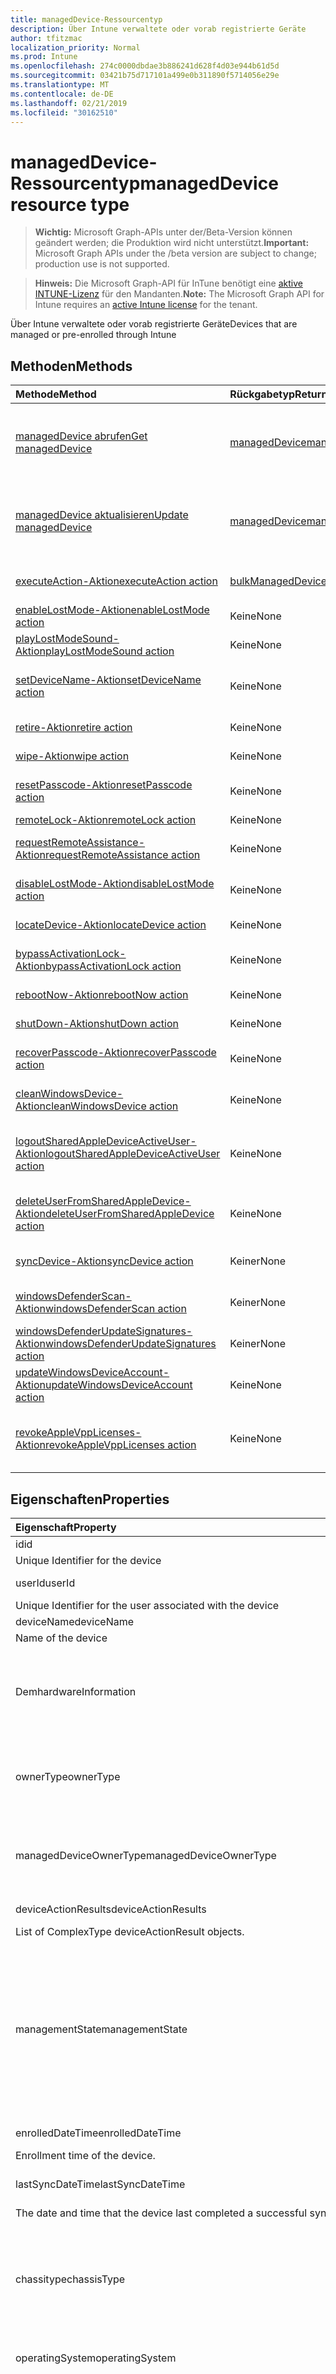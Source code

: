 ```yaml
---
title: managedDevice-Ressourcentyp
description: Über Intune verwaltete oder vorab registrierte Geräte
author: tfitzmac
localization_priority: Normal
ms.prod: Intune
ms.openlocfilehash: 274c0000dbdae3b886241d628f4d03e944b61d5d
ms.sourcegitcommit: 03421b75d717101a499e0b311890f5714056e29e
ms.translationtype: MT
ms.contentlocale: de-DE
ms.lasthandoff: 02/21/2019
ms.locfileid: "30162510"
---
```

# <a name="manageddevice-resource-type"></a><span data-ttu-id="13384-103">managedDevice-Ressourcentyp</span><span class="sxs-lookup"><span data-stu-id="13384-103">managedDevice resource type</span></span>

> <span data-ttu-id="13384-104">**Wichtig:** Microsoft Graph-APIs unter der/Beta-Version können geändert werden; die Produktion wird nicht unterstützt.</span><span class="sxs-lookup"><span data-stu-id="13384-104">**Important:** Microsoft Graph APIs under the /beta version are subject to change; production use is not supported.</span></span>

> <span data-ttu-id="13384-105">**Hinweis:** Die Microsoft Graph-API für InTune benötigt eine [aktive INTUNE-Lizenz](https://go.microsoft.com/fwlink/?linkid=839381) für den Mandanten.</span><span class="sxs-lookup"><span data-stu-id="13384-105">**Note:** The Microsoft Graph API for Intune requires an [active Intune license](https://go.microsoft.com/fwlink/?linkid=839381) for the tenant.</span></span>

<span data-ttu-id="13384-106">Über Intune verwaltete oder vorab registrierte Geräte</span><span class="sxs-lookup"><span data-stu-id="13384-106">Devices that are managed or pre-enrolled through Intune</span></span>

## <a name="methods"></a><span data-ttu-id="13384-107">Methoden</span><span class="sxs-lookup"><span data-stu-id="13384-107">Methods</span></span>
|<span data-ttu-id="13384-108">Methode</span><span class="sxs-lookup"><span data-stu-id="13384-108">Method</span></span>|<span data-ttu-id="13384-109">Rückgabetyp</span><span class="sxs-lookup"><span data-stu-id="13384-109">Return Type</span></span>|<span data-ttu-id="13384-110">Beschreibung</span><span class="sxs-lookup"><span data-stu-id="13384-110">Description</span></span>|
|:---|:---|:---|
|[<span data-ttu-id="13384-111">managedDevice abrufen</span><span class="sxs-lookup"><span data-stu-id="13384-111">Get managedDevice</span></span>](../api/intune-devices-manageddevice-get.md)|[<span data-ttu-id="13384-112">managedDevice</span><span class="sxs-lookup"><span data-stu-id="13384-112">managedDevice</span></span>](../resources/intune-devices-manageddevice.md)|<span data-ttu-id="13384-113">Lesen von Eigenschaften und Beziehungen des [managedDevice](../resources/intune-devices-manageddevice.md)-Objekts.</span><span class="sxs-lookup"><span data-stu-id="13384-113">Read properties and relationships of the [managedDevice](../resources/intune-devices-manageddevice.md) object.</span></span>|
|[<span data-ttu-id="13384-114">managedDevice aktualisieren</span><span class="sxs-lookup"><span data-stu-id="13384-114">Update managedDevice</span></span>](../api/intune-devices-manageddevice-update.md)|[<span data-ttu-id="13384-115">managedDevice</span><span class="sxs-lookup"><span data-stu-id="13384-115">managedDevice</span></span>](../resources/intune-devices-manageddevice.md)|<span data-ttu-id="13384-116">Aktualisieren der Eigenschaften eines [managedDeviceOverview](../resources/intune-devices-manageddevice.md)-Objekts.</span><span class="sxs-lookup"><span data-stu-id="13384-116">Update the properties of a [managedDevice](../resources/intune-devices-manageddevice.md) object.</span></span>|
|[<span data-ttu-id="13384-117">executeAction-Aktion</span><span class="sxs-lookup"><span data-stu-id="13384-117">executeAction action</span></span>](../api/intune-devices-manageddevice-executeaction.md)|[<span data-ttu-id="13384-118">bulkManagedDeviceActionResult</span><span class="sxs-lookup"><span data-stu-id="13384-118">bulkManagedDeviceActionResult</span></span>](../resources/intune-devices-bulkmanageddeviceactionresult.md)|<span data-ttu-id="13384-119">Noch nicht dokumentiert</span><span class="sxs-lookup"><span data-stu-id="13384-119">Not yet documented</span></span>|
|[<span data-ttu-id="13384-120">enableLostMode-Aktion</span><span class="sxs-lookup"><span data-stu-id="13384-120">enableLostMode action</span></span>](../api/intune-devices-manageddevice-enablelostmode.md)|<span data-ttu-id="13384-121">Keine</span><span class="sxs-lookup"><span data-stu-id="13384-121">None</span></span>|<span data-ttu-id="13384-122">Modus "verloren" aktivieren</span><span class="sxs-lookup"><span data-stu-id="13384-122">Enable lost mode</span></span>|
|[<span data-ttu-id="13384-123">playLostModeSound-Aktion</span><span class="sxs-lookup"><span data-stu-id="13384-123">playLostModeSound action</span></span>](../api/intune-devices-manageddevice-playlostmodesound.md)|<span data-ttu-id="13384-124">Keine</span><span class="sxs-lookup"><span data-stu-id="13384-124">None</span></span>|<span data-ttu-id="13384-125">Remotesperre</span><span class="sxs-lookup"><span data-stu-id="13384-125">Remote lock</span></span>|
|[<span data-ttu-id="13384-126">setDeviceName-Aktion</span><span class="sxs-lookup"><span data-stu-id="13384-126">setDeviceName action</span></span>](../api/intune-devices-manageddevice-setdevicename.md)|<span data-ttu-id="13384-127">Keine</span><span class="sxs-lookup"><span data-stu-id="13384-127">None</span></span>|<span data-ttu-id="13384-128">Legen Sie den Gerätenamen des Geräts fest.</span><span class="sxs-lookup"><span data-stu-id="13384-128">Set device name of the device.</span></span>|
|[<span data-ttu-id="13384-129">retire-Aktion</span><span class="sxs-lookup"><span data-stu-id="13384-129">retire action</span></span>](../api/intune-devices-manageddevice-retire.md)|<span data-ttu-id="13384-130">Keine</span><span class="sxs-lookup"><span data-stu-id="13384-130">None</span></span>|<span data-ttu-id="13384-131">Zurückziehen eines Geräts</span><span class="sxs-lookup"><span data-stu-id="13384-131">Retire a device</span></span>|
|[<span data-ttu-id="13384-132">wipe-Aktion</span><span class="sxs-lookup"><span data-stu-id="13384-132">wipe action</span></span>](../api/intune-devices-manageddevice-wipe.md)|<span data-ttu-id="13384-133">Keine</span><span class="sxs-lookup"><span data-stu-id="13384-133">None</span></span>|<span data-ttu-id="13384-134">Zurücksetzen eines Geräts</span><span class="sxs-lookup"><span data-stu-id="13384-134">Wipe a device</span></span>|
|[<span data-ttu-id="13384-135">resetPasscode-Aktion</span><span class="sxs-lookup"><span data-stu-id="13384-135">resetPasscode action</span></span>](../api/intune-devices-manageddevice-resetpasscode.md)|<span data-ttu-id="13384-136">Keine</span><span class="sxs-lookup"><span data-stu-id="13384-136">None</span></span>|<span data-ttu-id="13384-137">Kennung zurücksetzen</span><span class="sxs-lookup"><span data-stu-id="13384-137">Reset passcode</span></span>|
|[<span data-ttu-id="13384-138">remoteLock-Aktion</span><span class="sxs-lookup"><span data-stu-id="13384-138">remoteLock action</span></span>](../api/intune-devices-manageddevice-remotelock.md)|<span data-ttu-id="13384-139">Keine</span><span class="sxs-lookup"><span data-stu-id="13384-139">None</span></span>|<span data-ttu-id="13384-140">Remotesperre</span><span class="sxs-lookup"><span data-stu-id="13384-140">Remote lock</span></span>|
|[<span data-ttu-id="13384-141">requestRemoteAssistance-Aktion</span><span class="sxs-lookup"><span data-stu-id="13384-141">requestRemoteAssistance action</span></span>](../api/intune-devices-manageddevice-requestremoteassistance.md)|<span data-ttu-id="13384-142">Keine</span><span class="sxs-lookup"><span data-stu-id="13384-142">None</span></span>|<span data-ttu-id="13384-143">Remoteunterstützung anfordern</span><span class="sxs-lookup"><span data-stu-id="13384-143">Request remote assistance</span></span>|
|[<span data-ttu-id="13384-144">disableLostMode-Aktion</span><span class="sxs-lookup"><span data-stu-id="13384-144">disableLostMode action</span></span>](../api/intune-devices-manageddevice-disablelostmode.md)|<span data-ttu-id="13384-145">Keine</span><span class="sxs-lookup"><span data-stu-id="13384-145">None</span></span>|<span data-ttu-id="13384-146">Modus für verlorene Geräte deaktivieren</span><span class="sxs-lookup"><span data-stu-id="13384-146">Disable lost mode</span></span>|
|[<span data-ttu-id="13384-147">locateDevice-Aktion</span><span class="sxs-lookup"><span data-stu-id="13384-147">locateDevice action</span></span>](../api/intune-devices-manageddevice-locatedevice.md)|<span data-ttu-id="13384-148">Keine</span><span class="sxs-lookup"><span data-stu-id="13384-148">None</span></span>|<span data-ttu-id="13384-149">Suchen eines Geräts</span><span class="sxs-lookup"><span data-stu-id="13384-149">Locate a device</span></span>|
|[<span data-ttu-id="13384-150">bypassActivationLock-Aktion</span><span class="sxs-lookup"><span data-stu-id="13384-150">bypassActivationLock action</span></span>](../api/intune-devices-manageddevice-bypassactivationlock.md)|<span data-ttu-id="13384-151">Keine</span><span class="sxs-lookup"><span data-stu-id="13384-151">None</span></span>|<span data-ttu-id="13384-152">Aktivierungssperre umgehen</span><span class="sxs-lookup"><span data-stu-id="13384-152">Bypass activation lock</span></span>|
|[<span data-ttu-id="13384-153">rebootNow-Aktion</span><span class="sxs-lookup"><span data-stu-id="13384-153">rebootNow action</span></span>](../api/intune-devices-manageddevice-rebootnow.md)|<span data-ttu-id="13384-154">Keine</span><span class="sxs-lookup"><span data-stu-id="13384-154">None</span></span>|<span data-ttu-id="13384-155">Gerät neu starten</span><span class="sxs-lookup"><span data-stu-id="13384-155">Reboot device</span></span>|
|[<span data-ttu-id="13384-156">shutDown-Aktion</span><span class="sxs-lookup"><span data-stu-id="13384-156">shutDown action</span></span>](../api/intune-devices-manageddevice-shutdown.md)|<span data-ttu-id="13384-157">Keine</span><span class="sxs-lookup"><span data-stu-id="13384-157">None</span></span>|<span data-ttu-id="13384-158">Gerät abschalten</span><span class="sxs-lookup"><span data-stu-id="13384-158">Shut down device</span></span>|
|[<span data-ttu-id="13384-159">recoverPasscode-Aktion</span><span class="sxs-lookup"><span data-stu-id="13384-159">recoverPasscode action</span></span>](../api/intune-devices-manageddevice-recoverpasscode.md)|<span data-ttu-id="13384-160">Keine</span><span class="sxs-lookup"><span data-stu-id="13384-160">None</span></span>|<span data-ttu-id="13384-161">Kennung wiederherstellen</span><span class="sxs-lookup"><span data-stu-id="13384-161">Recover passcode</span></span>|
|[<span data-ttu-id="13384-162">cleanWindowsDevice-Aktion</span><span class="sxs-lookup"><span data-stu-id="13384-162">cleanWindowsDevice action</span></span>](../api/intune-devices-manageddevice-cleanwindowsdevice.md)|<span data-ttu-id="13384-163">Keine</span><span class="sxs-lookup"><span data-stu-id="13384-163">None</span></span>|<span data-ttu-id="13384-164">Windows-Gerät bereinigen</span><span class="sxs-lookup"><span data-stu-id="13384-164">Clean Windows device</span></span>|
|[<span data-ttu-id="13384-165">logoutSharedAppleDeviceActiveUser-Aktion</span><span class="sxs-lookup"><span data-stu-id="13384-165">logoutSharedAppleDeviceActiveUser action</span></span>](../api/intune-devices-manageddevice-logoutsharedappledeviceactiveuser.md)|<span data-ttu-id="13384-166">Keine</span><span class="sxs-lookup"><span data-stu-id="13384-166">None</span></span>|<span data-ttu-id="13384-167">Aktiven Benutzer von freigegebenem Apple-Gerät abmelden</span><span class="sxs-lookup"><span data-stu-id="13384-167">Logout shared Apple device active user</span></span>|
|[<span data-ttu-id="13384-168">deleteUserFromSharedAppleDevice-Aktion</span><span class="sxs-lookup"><span data-stu-id="13384-168">deleteUserFromSharedAppleDevice action</span></span>](../api/intune-devices-manageddevice-deleteuserfromsharedappledevice.md)|<span data-ttu-id="13384-169">Keine</span><span class="sxs-lookup"><span data-stu-id="13384-169">None</span></span>|<span data-ttu-id="13384-170">Benutzer von freigegebenem Apple-Gerät löschen</span><span class="sxs-lookup"><span data-stu-id="13384-170">Delete user from shared Apple device</span></span>|
|[<span data-ttu-id="13384-171">syncDevice-Aktion</span><span class="sxs-lookup"><span data-stu-id="13384-171">syncDevice action</span></span>](../api/intune-devices-manageddevice-syncdevice.md)|<span data-ttu-id="13384-172">Keiner</span><span class="sxs-lookup"><span data-stu-id="13384-172">None</span></span>|<span data-ttu-id="13384-173">Noch nicht dokumentiert</span><span class="sxs-lookup"><span data-stu-id="13384-173">Not yet documented</span></span>|
|[<span data-ttu-id="13384-174">windowsDefenderScan-Aktion</span><span class="sxs-lookup"><span data-stu-id="13384-174">windowsDefenderScan action</span></span>](../api/intune-devices-manageddevice-windowsdefenderscan.md)|<span data-ttu-id="13384-175">Keiner</span><span class="sxs-lookup"><span data-stu-id="13384-175">None</span></span>|<span data-ttu-id="13384-176">Noch nicht dokumentiert</span><span class="sxs-lookup"><span data-stu-id="13384-176">Not yet documented</span></span>|
|[<span data-ttu-id="13384-177">windowsDefenderUpdateSignatures-Aktion</span><span class="sxs-lookup"><span data-stu-id="13384-177">windowsDefenderUpdateSignatures action</span></span>](../api/intune-devices-manageddevice-windowsdefenderupdatesignatures.md)|<span data-ttu-id="13384-178">Keiner</span><span class="sxs-lookup"><span data-stu-id="13384-178">None</span></span>|<span data-ttu-id="13384-179">Noch nicht dokumentiert.</span><span class="sxs-lookup"><span data-stu-id="13384-179">Not yet documented</span></span>|
|[<span data-ttu-id="13384-180">updateWindowsDeviceAccount-Aktion</span><span class="sxs-lookup"><span data-stu-id="13384-180">updateWindowsDeviceAccount action</span></span>](../api/intune-devices-manageddevice-updatewindowsdeviceaccount.md)|<span data-ttu-id="13384-181">Keine</span><span class="sxs-lookup"><span data-stu-id="13384-181">None</span></span>|<span data-ttu-id="13384-182">Noch nicht dokumentiert</span><span class="sxs-lookup"><span data-stu-id="13384-182">Not yet documented</span></span>|
|[<span data-ttu-id="13384-183">revokeAppleVppLicenses-Aktion</span><span class="sxs-lookup"><span data-stu-id="13384-183">revokeAppleVppLicenses action</span></span>](../api/intune-devices-manageddevice-revokeapplevpplicenses.md)|<span data-ttu-id="13384-184">Keine</span><span class="sxs-lookup"><span data-stu-id="13384-184">None</span></span>|<span data-ttu-id="13384-185">Alle Apple VPP-Lizenzen für ein Gerät widerrufen</span><span class="sxs-lookup"><span data-stu-id="13384-185">Revoke all Apple Vpp licenses for a device</span></span>|

## <a name="properties"></a><span data-ttu-id="13384-186">Eigenschaften</span><span class="sxs-lookup"><span data-stu-id="13384-186">Properties</span></span>
|<span data-ttu-id="13384-187">Eigenschaft</span><span class="sxs-lookup"><span data-stu-id="13384-187">Property</span></span>|<span data-ttu-id="13384-188">Typ</span><span class="sxs-lookup"><span data-stu-id="13384-188">Type</span></span>|<span data-ttu-id="13384-189">Beschreibung</span><span class="sxs-lookup"><span data-stu-id="13384-189">Description</span></span>|
|:---|:---|:---|
|<span data-ttu-id="13384-190">id</span><span class="sxs-lookup"><span data-stu-id="13384-190">id</span></span>|<span data-ttu-id="13384-191">string</span><span class="sxs-lookup"><span data-stu-id="13384-191">String</span></span>|<span data-ttu-id="13384-192">Eindeutiger Bezeichner für das Gerät.
</span><span class="sxs-lookup"><span data-stu-id="13384-192">Unique Identifier for the device</span></span>|
|<span data-ttu-id="13384-193">userId</span><span class="sxs-lookup"><span data-stu-id="13384-193">userId</span></span>|<span data-ttu-id="13384-194">Zeichenfolge</span><span class="sxs-lookup"><span data-stu-id="13384-194">String</span></span>|<span data-ttu-id="13384-195">Eindeutiger Bezeichner des Benutzers, der dem Gerät zugeordnet ist.
</span><span class="sxs-lookup"><span data-stu-id="13384-195">Unique Identifier for the user associated with the device</span></span>|
|<span data-ttu-id="13384-196">deviceName</span><span class="sxs-lookup"><span data-stu-id="13384-196">deviceName</span></span>|<span data-ttu-id="13384-197">Zeichenfolge</span><span class="sxs-lookup"><span data-stu-id="13384-197">String</span></span>|<span data-ttu-id="13384-198">Name des Geräts.
</span><span class="sxs-lookup"><span data-stu-id="13384-198">Name of the device</span></span>|
|<span data-ttu-id="13384-199">Dem</span><span class="sxs-lookup"><span data-stu-id="13384-199">hardwareInformation</span></span>|[<span data-ttu-id="13384-200">Dem</span><span class="sxs-lookup"><span data-stu-id="13384-200">hardwareInformation</span></span>](../resources/intune-devices-hardwareinformation.md)|<span data-ttu-id="13384-201">Die hardward-Details für das Gerät.</span><span class="sxs-lookup"><span data-stu-id="13384-201">The hardward details for the device.</span></span>  <span data-ttu-id="13384-202">Enthält Informationen wie Speicherplatz, Hersteller, Seriennummer usw.</span><span class="sxs-lookup"><span data-stu-id="13384-202">Includes information such as storage space, manufacturer, serial number, etc.</span></span>|
|<span data-ttu-id="13384-203">ownerType</span><span class="sxs-lookup"><span data-stu-id="13384-203">ownerType</span></span>|[<span data-ttu-id="13384-204">ownerType</span><span class="sxs-lookup"><span data-stu-id="13384-204">ownerType</span></span>](../resources/intune-devices-ownertype.md)|<span data-ttu-id="13384-205">Der Besitzer des Geräts.</span><span class="sxs-lookup"><span data-stu-id="13384-205">Ownership of the device.</span></span> <span data-ttu-id="13384-206">Kann "Company" oder "Personal" sein.</span><span class="sxs-lookup"><span data-stu-id="13384-206">Can be 'company' or 'personal'.</span></span> <span data-ttu-id="13384-207">Mögliche Werte sind: `unknown`, `company` und `personal`.</span><span class="sxs-lookup"><span data-stu-id="13384-207">Possible values are: `unknown`, `company`, `personal`.</span></span>|
|<span data-ttu-id="13384-208">managedDeviceOwnerType</span><span class="sxs-lookup"><span data-stu-id="13384-208">managedDeviceOwnerType</span></span>|[<span data-ttu-id="13384-209">managedDeviceOwnerType</span><span class="sxs-lookup"><span data-stu-id="13384-209">managedDeviceOwnerType</span></span>](../resources/intune-devices-manageddeviceownertype.md)|<span data-ttu-id="13384-210">Der Besitzer des Geräts.</span><span class="sxs-lookup"><span data-stu-id="13384-210">Ownership of the device.</span></span> <span data-ttu-id="13384-211">Kann "Company" oder "Personal" sein.</span><span class="sxs-lookup"><span data-stu-id="13384-211">Can be 'company' or 'personal'.</span></span> <span data-ttu-id="13384-212">Mögliche Werte sind: `unknown`, `company` und `personal`.</span><span class="sxs-lookup"><span data-stu-id="13384-212">Possible values are: `unknown`, `company`, `personal`.</span></span>|
|<span data-ttu-id="13384-213">deviceActionResults</span><span class="sxs-lookup"><span data-stu-id="13384-213">deviceActionResults</span></span>|<span data-ttu-id="13384-214">Collection von Objekten des Typs [deviceActionResult](../resources/intune-devices-deviceactionresult.md)</span><span class="sxs-lookup"><span data-stu-id="13384-214">[deviceActionResult](../resources/intune-devices-deviceactionresult.md) collection</span></span>|<span data-ttu-id="13384-215">Liste von Objekten des Typs „ComplexType deviceActionResult“.
</span><span class="sxs-lookup"><span data-stu-id="13384-215">List of ComplexType deviceActionResult objects.</span></span>|
|<span data-ttu-id="13384-216">managementState</span><span class="sxs-lookup"><span data-stu-id="13384-216">managementState</span></span>|[<span data-ttu-id="13384-217">managementState</span><span class="sxs-lookup"><span data-stu-id="13384-217">managementState</span></span>](../resources/intune-devices-managementstate.md)|<span data-ttu-id="13384-218">Verwaltungsstatus des Geräts.</span><span class="sxs-lookup"><span data-stu-id="13384-218">Management state of the device.</span></span> <span data-ttu-id="13384-219">Mögliche Werte sind: `managed`, `retirePending`, `retireFailed`, `wipePending`, `wipeFailed`, `unhealthy`, `deletePending`, `retireIssued`, `wipeIssued`, `wipeCanceled`, `retireCanceled` und `discovered`.</span><span class="sxs-lookup"><span data-stu-id="13384-219">Possible values are: `managed`, `retirePending`, `retireFailed`, `wipePending`, `wipeFailed`, `unhealthy`, `deletePending`, `retireIssued`, `wipeIssued`, `wipeCanceled`, `retireCanceled`, `discovered`.</span></span>|
|<span data-ttu-id="13384-220">enrolledDateTime</span><span class="sxs-lookup"><span data-stu-id="13384-220">enrolledDateTime</span></span>|<span data-ttu-id="13384-221">DateTimeOffset</span><span class="sxs-lookup"><span data-stu-id="13384-221">DateTimeOffset</span></span>|<span data-ttu-id="13384-222">Datum und Uhrzeit der Geräteregistrierung.
</span><span class="sxs-lookup"><span data-stu-id="13384-222">Enrollment time of the device.</span></span>|
|<span data-ttu-id="13384-223">lastSyncDateTime</span><span class="sxs-lookup"><span data-stu-id="13384-223">lastSyncDateTime</span></span>|<span data-ttu-id="13384-224">DateTimeOffset</span><span class="sxs-lookup"><span data-stu-id="13384-224">DateTimeOffset</span></span>|<span data-ttu-id="13384-225">Datum und Uhrzeit der letzten erfolgreichen Synchronisierung des Geräts mit Intune.
</span><span class="sxs-lookup"><span data-stu-id="13384-225">The date and time that the device last completed a successful sync with Intune.</span></span>|
|<span data-ttu-id="13384-226">chassitype</span><span class="sxs-lookup"><span data-stu-id="13384-226">chassisType</span></span>|[<span data-ttu-id="13384-227">chassitype</span><span class="sxs-lookup"><span data-stu-id="13384-227">chassisType</span></span>](../resources/intune-devices-chassistype.md)|<span data-ttu-id="13384-228">Gehäusetyp des Geräts.</span><span class="sxs-lookup"><span data-stu-id="13384-228">Chassis type of the device.</span></span> <span data-ttu-id="13384-229">Mögliche Werte: `unknown`, `desktop`, `laptop`, `worksWorkstation`, `enterpriseServer`, `phone`, `tablet`, `mobileOther`, `mobileUnknown`.</span><span class="sxs-lookup"><span data-stu-id="13384-229">Possible values are: `unknown`, `desktop`, `laptop`, `worksWorkstation`, `enterpriseServer`, `phone`, `tablet`, `mobileOther`, `mobileUnknown`.</span></span>|
|<span data-ttu-id="13384-230">operatingSystem</span><span class="sxs-lookup"><span data-stu-id="13384-230">operatingSystem</span></span>|<span data-ttu-id="13384-231">Zeichenfolge</span><span class="sxs-lookup"><span data-stu-id="13384-231">String</span></span>|<span data-ttu-id="13384-232">Betriebssystem des Geräts.</span><span class="sxs-lookup"><span data-stu-id="13384-232">Operating system of the device.</span></span> <span data-ttu-id="13384-233">Windows, iOS usw.</span><span class="sxs-lookup"><span data-stu-id="13384-233">Windows, iOS, etc.</span></span>|
|<span data-ttu-id="13384-234">deviceType</span><span class="sxs-lookup"><span data-stu-id="13384-234">deviceType</span></span>|[<span data-ttu-id="13384-235">deviceType</span><span class="sxs-lookup"><span data-stu-id="13384-235">deviceType</span></span>](../resources/intune-shared-devicetype.md)|<span data-ttu-id="13384-236">Plattform des Geräts.</span><span class="sxs-lookup"><span data-stu-id="13384-236">Platform of the device.</span></span> <span data-ttu-id="13384-237">Mögliche Werte sind: `desktop`, `windowsRT`, `winMO6` `nokia` `windowsPhone` `mac` `winCE` `iPhone` `iPad` `iPod` `android` `iSocConsumer` `unix` `macMDM`,,,,,,,, `holoLens`,, `androidEnterprise` ,,,,,, `surfaceHub` `androidForWork` `winEmbedded` , `blackberry`, `palm`, `unknown`.</span><span class="sxs-lookup"><span data-stu-id="13384-237">Possible values are: `desktop`, `windowsRT`, `winMO6`, `nokia`, `windowsPhone`, `mac`, `winCE`, `winEmbedded`, `iPhone`, `iPad`, `iPod`, `android`, `iSocConsumer`, `unix`, `macMDM`, `holoLens`, `surfaceHub`, `androidForWork`, `androidEnterprise`, `blackberry`, `palm`, `unknown`.</span></span>|
|<span data-ttu-id="13384-238">complianceState</span><span class="sxs-lookup"><span data-stu-id="13384-238">complianceState</span></span>|[<span data-ttu-id="13384-239">complianceState</span><span class="sxs-lookup"><span data-stu-id="13384-239">complianceState</span></span>](../resources/intune-devices-compliancestate.md)|<span data-ttu-id="13384-240">Konformitätsstatus des Geräts.</span><span class="sxs-lookup"><span data-stu-id="13384-240">Compliance state of the device.</span></span> <span data-ttu-id="13384-241">Mögliche Werte sind: `unknown`, `compliant`, `noncompliant`, `conflict`, `error`, `inGracePeriod` und `configManager`.</span><span class="sxs-lookup"><span data-stu-id="13384-241">Possible values are: `unknown`, `compliant`, `noncompliant`, `conflict`, `error`, `inGracePeriod`, `configManager`.</span></span>|
|<span data-ttu-id="13384-242">jailBroken</span><span class="sxs-lookup"><span data-stu-id="13384-242">jailBroken</span></span>|<span data-ttu-id="13384-243">Zeichenfolge</span><span class="sxs-lookup"><span data-stu-id="13384-243">String</span></span>|<span data-ttu-id="13384-244">Gibt an, ob es sich um ein Gerät mit Jailbreak oder Rootzugriff handelt.</span><span class="sxs-lookup"><span data-stu-id="13384-244">whether the device is jail broken or rooted.</span></span>|
|<span data-ttu-id="13384-245">managementAgent</span><span class="sxs-lookup"><span data-stu-id="13384-245">managementAgent</span></span>|[<span data-ttu-id="13384-246">managementAgentType</span><span class="sxs-lookup"><span data-stu-id="13384-246">managementAgentType</span></span>](../resources/intune-devices-managementagenttype.md)|<span data-ttu-id="13384-247">Verwaltungskanal des Geräts.</span><span class="sxs-lookup"><span data-stu-id="13384-247">Management channel of the device.</span></span> <span data-ttu-id="13384-248">InTune, EAS usw. Mögliche Werte sind: `eas`, `mdm`, `easMdm` `intuneClient`,, `easIntuneClient`, `configurationManagerClient`, `configurationManagerClientMdm` `configurationManagerClientMdmEas`,, `unknown`, `jamf` `googleCloudDevicePolicyController`,, `microsoft365ManagedMdm`.</span><span class="sxs-lookup"><span data-stu-id="13384-248">Intune, EAS, etc. Possible values are: `eas`, `mdm`, `easMdm`, `intuneClient`, `easIntuneClient`, `configurationManagerClient`, `configurationManagerClientMdm`, `configurationManagerClientMdmEas`, `unknown`, `jamf`, `googleCloudDevicePolicyController`, `microsoft365ManagedMdm`.</span></span>|
|<span data-ttu-id="13384-249">osVersion</span><span class="sxs-lookup"><span data-stu-id="13384-249">osVersion</span></span>|<span data-ttu-id="13384-250">Zeichenfolge</span><span class="sxs-lookup"><span data-stu-id="13384-250">String</span></span>|<span data-ttu-id="13384-251">Auf dem Gerät installierte Betriebssystemversion.
</span><span class="sxs-lookup"><span data-stu-id="13384-251">Operating system version of the device.</span></span>|
|<span data-ttu-id="13384-252">easActivated</span><span class="sxs-lookup"><span data-stu-id="13384-252">easActivated</span></span>|<span data-ttu-id="13384-253">Boolescher Wert</span><span class="sxs-lookup"><span data-stu-id="13384-253">Boolean</span></span>|<span data-ttu-id="13384-254">Gibt an, ob für das Gerät Exchange ActiveSync aktiviert ist.</span><span class="sxs-lookup"><span data-stu-id="13384-254">Whether the device is Exchange ActiveSync activated.</span></span>|
|<span data-ttu-id="13384-255">easDeviceId</span><span class="sxs-lookup"><span data-stu-id="13384-255">easDeviceId</span></span>|<span data-ttu-id="13384-256">Zeichenfolge</span><span class="sxs-lookup"><span data-stu-id="13384-256">String</span></span>|<span data-ttu-id="13384-257">Exchange ActiveSync-ID des Geräts.
</span><span class="sxs-lookup"><span data-stu-id="13384-257">Exchange ActiveSync Id of the device.</span></span>|
|<span data-ttu-id="13384-258">easActivationDateTime</span><span class="sxs-lookup"><span data-stu-id="13384-258">easActivationDateTime</span></span>|<span data-ttu-id="13384-259">DateTimeOffset</span><span class="sxs-lookup"><span data-stu-id="13384-259">DateTimeOffset</span></span>|<span data-ttu-id="13384-260">Datum und Uhrzeit der Exchange ActiveSync-Aktivierung für das Gerät.
</span><span class="sxs-lookup"><span data-stu-id="13384-260">Exchange ActivationSync activation time of the device.</span></span>|
|<span data-ttu-id="13384-261">aadRegistered</span><span class="sxs-lookup"><span data-stu-id="13384-261">aadRegistered</span></span>|<span data-ttu-id="13384-262">Boolean</span><span class="sxs-lookup"><span data-stu-id="13384-262">Boolean</span></span>|<span data-ttu-id="13384-263">Gibt an, ob das Gerät in Azure Active Directory registriert ist.</span><span class="sxs-lookup"><span data-stu-id="13384-263">Whether the device is Azure Active Directory registered.</span></span>|
|<span data-ttu-id="13384-264">azureADRegistered</span><span class="sxs-lookup"><span data-stu-id="13384-264">azureADRegistered</span></span>|<span data-ttu-id="13384-265">Boolean</span><span class="sxs-lookup"><span data-stu-id="13384-265">Boolean</span></span>|<span data-ttu-id="13384-266">Gibt an, ob das Gerät in Azure Active Directory registriert ist.</span><span class="sxs-lookup"><span data-stu-id="13384-266">Whether the device is Azure Active Directory registered.</span></span>|
|<span data-ttu-id="13384-267">deviceEnrollmentType</span><span class="sxs-lookup"><span data-stu-id="13384-267">deviceEnrollmentType</span></span>|[<span data-ttu-id="13384-268">deviceEnrollmentType</span><span class="sxs-lookup"><span data-stu-id="13384-268">deviceEnrollmentType</span></span>](../resources/intune-shared-deviceenrollmenttype.md)|<span data-ttu-id="13384-269">Registrierungstyp des Geräts.</span><span class="sxs-lookup"><span data-stu-id="13384-269">Enrollment type of the device.</span></span> <span data-ttu-id="13384-270">Mögliche Werte: `unknown`, `userEnrollment`, `deviceEnrollmentManager`, `appleBulkWithUser`, `appleBulkWithoutUser`, `windowsAzureADJoin`, `windowsBulkUserless`, `windowsAutoEnrollment`, `windowsBulkAzureDomainJoin`, `windowsCoManagement`.</span><span class="sxs-lookup"><span data-stu-id="13384-270">Possible values are: `unknown`, `userEnrollment`, `deviceEnrollmentManager`, `appleBulkWithUser`, `appleBulkWithoutUser`, `windowsAzureADJoin`, `windowsBulkUserless`, `windowsAutoEnrollment`, `windowsBulkAzureDomainJoin`, `windowsCoManagement`.</span></span>|
|<span data-ttu-id="13384-271">lostModeState</span><span class="sxs-lookup"><span data-stu-id="13384-271">lostModeState</span></span>|[<span data-ttu-id="13384-272">lostModeState</span><span class="sxs-lookup"><span data-stu-id="13384-272">lostModeState</span></span>](../resources/intune-devices-lostmodestate.md)|<span data-ttu-id="13384-273">Gibt an, ob der Modus verloren aktiviert oder deaktiviert ist.</span><span class="sxs-lookup"><span data-stu-id="13384-273">Indicates if Lost mode is enabled or disabled.</span></span> <span data-ttu-id="13384-274">Mögliche Werte sind: `disabled` und `enabled`.</span><span class="sxs-lookup"><span data-stu-id="13384-274">Possible values are: `disabled`, `enabled`.</span></span>|
|<span data-ttu-id="13384-275">activationLockBypassCode</span><span class="sxs-lookup"><span data-stu-id="13384-275">activationLockBypassCode</span></span>|<span data-ttu-id="13384-276">Zeichenfolge</span><span class="sxs-lookup"><span data-stu-id="13384-276">String</span></span>|<span data-ttu-id="13384-277">Code, der die Umgehung der Aktivierungssperre des Geräts ermöglicht</span><span class="sxs-lookup"><span data-stu-id="13384-277">Code that allows the Activation Lock on a device to be bypassed.</span></span>|
|<span data-ttu-id="13384-278">emailAddress</span><span class="sxs-lookup"><span data-stu-id="13384-278">emailAddress</span></span>|<span data-ttu-id="13384-279">Zeichenfolge</span><span class="sxs-lookup"><span data-stu-id="13384-279">String</span></span>|<span data-ttu-id="13384-280">E-Mail-Adressen des Benutzers, der dem Gerät zugeordnet ist.
</span><span class="sxs-lookup"><span data-stu-id="13384-280">Email(s) for the user associated with the device</span></span>|
|<span data-ttu-id="13384-281">Eigenschaften azureactivedirectorydeviceid</span><span class="sxs-lookup"><span data-stu-id="13384-281">azureActiveDirectoryDeviceId</span></span>|<span data-ttu-id="13384-282">Zeichenfolge</span><span class="sxs-lookup"><span data-stu-id="13384-282">String</span></span>|<span data-ttu-id="13384-283">Eindeutiger Bezeichner des Azure Active Directory-Geräts.</span><span class="sxs-lookup"><span data-stu-id="13384-283">The unique identifier for the Azure Active Directory device.</span></span> <span data-ttu-id="13384-284">Schreibgeschützt.</span><span class="sxs-lookup"><span data-stu-id="13384-284">Read only.</span></span>|
|<span data-ttu-id="13384-285">azureADDeviceId</span><span class="sxs-lookup"><span data-stu-id="13384-285">azureADDeviceId</span></span>|<span data-ttu-id="13384-286">Zeichenfolge</span><span class="sxs-lookup"><span data-stu-id="13384-286">String</span></span>|<span data-ttu-id="13384-287">Eindeutiger Bezeichner des Azure Active Directory-Geräts.</span><span class="sxs-lookup"><span data-stu-id="13384-287">The unique identifier for the Azure Active Directory device.</span></span> <span data-ttu-id="13384-288">Schreibgeschützt.</span><span class="sxs-lookup"><span data-stu-id="13384-288">Read only.</span></span>|
|<span data-ttu-id="13384-289">deviceRegistrationState</span><span class="sxs-lookup"><span data-stu-id="13384-289">deviceRegistrationState</span></span>|[<span data-ttu-id="13384-290">deviceRegistrationState</span><span class="sxs-lookup"><span data-stu-id="13384-290">deviceRegistrationState</span></span>](../resources/intune-devices-deviceregistrationstate.md)|<span data-ttu-id="13384-291">Registrierungsstatus des Geräts.</span><span class="sxs-lookup"><span data-stu-id="13384-291">Device registration state.</span></span> <span data-ttu-id="13384-292">Mögliche Werte sind: `notRegistered`, `registered`, `revoked`, `keyConflict`, `approvalPending`, `certificateReset` und `notRegisteredPendingEnrollment`, `unknown`.</span><span class="sxs-lookup"><span data-stu-id="13384-292">Possible values are: `notRegistered`, `registered`, `revoked`, `keyConflict`, `approvalPending`, `certificateReset`, `notRegisteredPendingEnrollment`, `unknown`.</span></span>|
|<span data-ttu-id="13384-293">deviceCategoryDisplayName</span><span class="sxs-lookup"><span data-stu-id="13384-293">deviceCategoryDisplayName</span></span>|<span data-ttu-id="13384-294">Zeichenfolge</span><span class="sxs-lookup"><span data-stu-id="13384-294">String</span></span>|<span data-ttu-id="13384-295">Anzeigename der Gerätekategorie.
</span><span class="sxs-lookup"><span data-stu-id="13384-295">Device category display name</span></span>|
|<span data-ttu-id="13384-296">isSupervised</span><span class="sxs-lookup"><span data-stu-id="13384-296">isSupervised</span></span>|<span data-ttu-id="13384-297">Boolescher Wert</span><span class="sxs-lookup"><span data-stu-id="13384-297">Boolean</span></span>|<span data-ttu-id="13384-298">Überwachungsstatus des Geräts.
</span><span class="sxs-lookup"><span data-stu-id="13384-298">Device supervised status</span></span>|
|<span data-ttu-id="13384-299">exchangeLastSuccessfulSyncDateTime</span><span class="sxs-lookup"><span data-stu-id="13384-299">exchangeLastSuccessfulSyncDateTime</span></span>|<span data-ttu-id="13384-300">DateTimeOffset</span><span class="sxs-lookup"><span data-stu-id="13384-300">DateTimeOffset</span></span>|<span data-ttu-id="13384-301">Datum und Uhrzeit der letzten Verbindung des Geräts mit Exchange</span><span class="sxs-lookup"><span data-stu-id="13384-301">Last time the device contacted Exchange.</span></span>|
|<span data-ttu-id="13384-302">exchangeAccessState</span><span class="sxs-lookup"><span data-stu-id="13384-302">exchangeAccessState</span></span>|[<span data-ttu-id="13384-303">deviceManagementExchangeAccessState</span><span class="sxs-lookup"><span data-stu-id="13384-303">deviceManagementExchangeAccessState</span></span>](../resources/intune-devices-devicemanagementexchangeaccessstate.md)|<span data-ttu-id="13384-304">Zugriffsstatus des Geräts in Exchange.</span><span class="sxs-lookup"><span data-stu-id="13384-304">The Access State of the device in Exchange.</span></span> <span data-ttu-id="13384-305">Mögliche Werte: `none`, `unknown`, `allowed`, `blocked`, `quarantined`.</span><span class="sxs-lookup"><span data-stu-id="13384-305">Possible values are: `none`, `unknown`, `allowed`, `blocked`, `quarantined`.</span></span>|
|<span data-ttu-id="13384-306">exchangeAccessStateReason</span><span class="sxs-lookup"><span data-stu-id="13384-306">exchangeAccessStateReason</span></span>|[<span data-ttu-id="13384-307">deviceManagementExchangeAccessStateReason</span><span class="sxs-lookup"><span data-stu-id="13384-307">deviceManagementExchangeAccessStateReason</span></span>](../resources/intune-devices-devicemanagementexchangeaccessstatereason.md)|<span data-ttu-id="13384-308">Grund für den Zugriffsstatus des Geräts in Exchange.</span><span class="sxs-lookup"><span data-stu-id="13384-308">The reason for the device's access state in Exchange.</span></span> <span data-ttu-id="13384-309">Mögliche Werte sind: `none`, `unknown`, `exchangeGlobalRule`, `exchangeIndividualRule`, `exchangeDeviceRule`, `exchangeUpgrade`, `exchangeMailboxPolicy`, `other`, `compliant`, `notCompliant`, `notEnrolled`, `unknownLocation`, `mfaRequired`, `azureADBlockDueToAccessPolicy`, `compromisedPassword` und `deviceNotKnownWithManagedApp`.</span><span class="sxs-lookup"><span data-stu-id="13384-309">Possible values are: `none`, `unknown`, `exchangeGlobalRule`, `exchangeIndividualRule`, `exchangeDeviceRule`, `exchangeUpgrade`, `exchangeMailboxPolicy`, `other`, `compliant`, `notCompliant`, `notEnrolled`, `unknownLocation`, `mfaRequired`, `azureADBlockDueToAccessPolicy`, `compromisedPassword`, `deviceNotKnownWithManagedApp`.</span></span>|
|<span data-ttu-id="13384-310">remoteAssistanceSessionUrl</span><span class="sxs-lookup"><span data-stu-id="13384-310">remoteAssistanceSessionUrl</span></span>|<span data-ttu-id="13384-311">Zeichenfolge</span><span class="sxs-lookup"><span data-stu-id="13384-311">String</span></span>|<span data-ttu-id="13384-312">URL zur Einrichtung einer Remoteunterstützungssitzung mit dem Gerät.
</span><span class="sxs-lookup"><span data-stu-id="13384-312">Url that allows a Remote Assistance session to be established with the device.</span></span>|
|<span data-ttu-id="13384-313">remoteAssistanceSessionErrorDetails</span><span class="sxs-lookup"><span data-stu-id="13384-313">remoteAssistanceSessionErrorDetails</span></span>|<span data-ttu-id="13384-314">Zeichenfolge</span><span class="sxs-lookup"><span data-stu-id="13384-314">String</span></span>|<span data-ttu-id="13384-315">Fehlerzeichenfolge zur Beschreibung von Fehlern beim Erstellen von Objekten für Remoteunterstützungssitzungen.
</span><span class="sxs-lookup"><span data-stu-id="13384-315">An error string that identifies issues when creating Remote Assistance session objects.</span></span>|
|<span data-ttu-id="13384-316">isEncrypted</span><span class="sxs-lookup"><span data-stu-id="13384-316">isEncrypted</span></span>|<span data-ttu-id="13384-317">Boolescher Wert</span><span class="sxs-lookup"><span data-stu-id="13384-317">Boolean</span></span>|<span data-ttu-id="13384-318">Verschlüsselungsstatus des Geräts.
</span><span class="sxs-lookup"><span data-stu-id="13384-318">Device encryption status</span></span>|
|<span data-ttu-id="13384-319">userPrincipalName</span><span class="sxs-lookup"><span data-stu-id="13384-319">userPrincipalName</span></span>|<span data-ttu-id="13384-320">Zeichenfolge</span><span class="sxs-lookup"><span data-stu-id="13384-320">String</span></span>|<span data-ttu-id="13384-321">Benutzerprinzipalname für das Gerät.
</span><span class="sxs-lookup"><span data-stu-id="13384-321">Device user principal name</span></span>|
|<span data-ttu-id="13384-322">model</span><span class="sxs-lookup"><span data-stu-id="13384-322">model</span></span>|<span data-ttu-id="13384-323">Zeichenfolge</span><span class="sxs-lookup"><span data-stu-id="13384-323">String</span></span>|<span data-ttu-id="13384-324">Modell des Geräts.
</span><span class="sxs-lookup"><span data-stu-id="13384-324">Model of the device</span></span>|
|<span data-ttu-id="13384-325">manufacturer</span><span class="sxs-lookup"><span data-stu-id="13384-325">manufacturer</span></span>|<span data-ttu-id="13384-326">Zeichenfolge</span><span class="sxs-lookup"><span data-stu-id="13384-326">String</span></span>|<span data-ttu-id="13384-327">Hersteller des Geräts.
</span><span class="sxs-lookup"><span data-stu-id="13384-327">Manufacturer of the device</span></span>|
|<span data-ttu-id="13384-328">imei</span><span class="sxs-lookup"><span data-stu-id="13384-328">imei</span></span>|<span data-ttu-id="13384-329">Zeichenfolge</span><span class="sxs-lookup"><span data-stu-id="13384-329">String</span></span>|<span data-ttu-id="13384-330">IMEI</span><span class="sxs-lookup"><span data-stu-id="13384-330">IMEI</span></span>|
|<span data-ttu-id="13384-331">complianceGracePeriodExpirationDateTime</span><span class="sxs-lookup"><span data-stu-id="13384-331">complianceGracePeriodExpirationDateTime</span></span>|<span data-ttu-id="13384-332">DateTimeOffset</span><span class="sxs-lookup"><span data-stu-id="13384-332">DateTimeOffset</span></span>|<span data-ttu-id="13384-333">Datum und Uhrzeit des Ablaufs der Toleranzperiode für die Gerätekonformität.
</span><span class="sxs-lookup"><span data-stu-id="13384-333">The DateTime when device compliance grace period expires</span></span>|
|<span data-ttu-id="13384-334">serialNumber</span><span class="sxs-lookup"><span data-stu-id="13384-334">serialNumber</span></span>|<span data-ttu-id="13384-335">Zeichenfolge</span><span class="sxs-lookup"><span data-stu-id="13384-335">String</span></span>|<span data-ttu-id="13384-336">Seriennummer.
</span><span class="sxs-lookup"><span data-stu-id="13384-336">SerialNumber</span></span>|
|<span data-ttu-id="13384-337">PhoneNumber</span><span class="sxs-lookup"><span data-stu-id="13384-337">phoneNumber</span></span>|<span data-ttu-id="13384-338">Zeichenfolge</span><span class="sxs-lookup"><span data-stu-id="13384-338">String</span></span>|<span data-ttu-id="13384-339">Telefonnummer des Geräts.
</span><span class="sxs-lookup"><span data-stu-id="13384-339">Phone number of the device</span></span>|
|<span data-ttu-id="13384-340">androidSecurityPatchLevel</span><span class="sxs-lookup"><span data-stu-id="13384-340">androidSecurityPatchLevel</span></span>|<span data-ttu-id="13384-341">Zeichenfolge</span><span class="sxs-lookup"><span data-stu-id="13384-341">String</span></span>|<span data-ttu-id="13384-342">Android-Sicherheitspatchlevel.
</span><span class="sxs-lookup"><span data-stu-id="13384-342">Android security patch level</span></span>|
|<span data-ttu-id="13384-343">userDisplayName</span><span class="sxs-lookup"><span data-stu-id="13384-343">userDisplayName</span></span>|<span data-ttu-id="13384-344">Zeichenfolge</span><span class="sxs-lookup"><span data-stu-id="13384-344">String</span></span>|<span data-ttu-id="13384-345">Anzeigename des Benutzers.
</span><span class="sxs-lookup"><span data-stu-id="13384-345">User display name</span></span>|
|<span data-ttu-id="13384-346">configurationManagerClientEnabledFeatures</span><span class="sxs-lookup"><span data-stu-id="13384-346">configurationManagerClientEnabledFeatures</span></span>|[<span data-ttu-id="13384-347">configurationManagerClientEnabledFeatures</span><span class="sxs-lookup"><span data-stu-id="13384-347">configurationManagerClientEnabledFeatures</span></span>](../resources/intune-devices-configurationmanagerclientenabledfeatures.md)|<span data-ttu-id="13384-348">Aktivierte Funktionen des Konfigurations-Manager-Clients.
</span><span class="sxs-lookup"><span data-stu-id="13384-348">ConfigrMgr client enabled features</span></span>|
|<span data-ttu-id="13384-349">wiFiMacAddress</span><span class="sxs-lookup"><span data-stu-id="13384-349">wiFiMacAddress</span></span>|<span data-ttu-id="13384-350">Zeichenfolge</span><span class="sxs-lookup"><span data-stu-id="13384-350">String</span></span>|<span data-ttu-id="13384-351">WLAN-MAC</span><span class="sxs-lookup"><span data-stu-id="13384-351">Wi-Fi MAC</span></span>|
|<span data-ttu-id="13384-352">deviceHealthAttestationState</span><span class="sxs-lookup"><span data-stu-id="13384-352">deviceHealthAttestationState</span></span>|[<span data-ttu-id="13384-353">deviceHealthAttestationState</span><span class="sxs-lookup"><span data-stu-id="13384-353">deviceHealthAttestationState</span></span>](../resources/intune-devices-devicehealthattestationstate.md)|<span data-ttu-id="13384-354">Status des Integritätsnachweises für Geräte.
</span><span class="sxs-lookup"><span data-stu-id="13384-354">The device health attestation state.</span></span>|
|<span data-ttu-id="13384-355">subscriberCarrier</span><span class="sxs-lookup"><span data-stu-id="13384-355">subscriberCarrier</span></span>|<span data-ttu-id="13384-356">Zeichenfolge</span><span class="sxs-lookup"><span data-stu-id="13384-356">String</span></span>|<span data-ttu-id="13384-357">Netzbetreiber des Abonnenten.
</span><span class="sxs-lookup"><span data-stu-id="13384-357">Subscriber Carrier</span></span>|
|<span data-ttu-id="13384-358">meid</span><span class="sxs-lookup"><span data-stu-id="13384-358">meid</span></span>|<span data-ttu-id="13384-359">Zeichenfolge</span><span class="sxs-lookup"><span data-stu-id="13384-359">String</span></span>|<span data-ttu-id="13384-360">MEID</span><span class="sxs-lookup"><span data-stu-id="13384-360">MEID</span></span>|
|<span data-ttu-id="13384-361">totalStorageSpaceInBytes</span><span class="sxs-lookup"><span data-stu-id="13384-361">totalStorageSpaceInBytes</span></span>|<span data-ttu-id="13384-362">Int64</span><span class="sxs-lookup"><span data-stu-id="13384-362">Int64</span></span>|<span data-ttu-id="13384-363">Gesamtspeicher in Byte.
</span><span class="sxs-lookup"><span data-stu-id="13384-363">Total Storage in Bytes</span></span>|
|<span data-ttu-id="13384-364">freeStorageSpaceInBytes</span><span class="sxs-lookup"><span data-stu-id="13384-364">freeStorageSpaceInBytes</span></span>|<span data-ttu-id="13384-365">Int64</span><span class="sxs-lookup"><span data-stu-id="13384-365">Int64</span></span>|<span data-ttu-id="13384-366">Freier Speicher in Byte.
</span><span class="sxs-lookup"><span data-stu-id="13384-366">Free Storage in Bytes</span></span>|
|<span data-ttu-id="13384-367">managedDeviceName</span><span class="sxs-lookup"><span data-stu-id="13384-367">managedDeviceName</span></span>|<span data-ttu-id="13384-368">Zeichenfolge</span><span class="sxs-lookup"><span data-stu-id="13384-368">String</span></span>|<span data-ttu-id="13384-369">Automatisch generierter Name zur Identifizierung des Geräts.</span><span class="sxs-lookup"><span data-stu-id="13384-369">Automatically generated name to identify a device.</span></span> <span data-ttu-id="13384-370">Kann mit einem benutzerfreundlichen Namen überschrieben werden.</span><span class="sxs-lookup"><span data-stu-id="13384-370">Can be overwritten to a user friendly name.</span></span>|
|<span data-ttu-id="13384-371">partnerReportedThreatState</span><span class="sxs-lookup"><span data-stu-id="13384-371">partnerReportedThreatState</span></span>|[<span data-ttu-id="13384-372">managedDevicePartnerReportedHealthState</span><span class="sxs-lookup"><span data-stu-id="13384-372">managedDevicePartnerReportedHealthState</span></span>](../resources/intune-devices-manageddevicepartnerreportedhealthstate.md)|<span data-ttu-id="13384-373">Gibt den Bedrohungsstatus eines Geräts an, wenn das Konto und das Gerät einen Mobile Threat Defense-Partner nutzen.</span><span class="sxs-lookup"><span data-stu-id="13384-373">Indicates the threat state of a device when a Mobile Threat Defense partner is in use by the account and device.</span></span> <span data-ttu-id="13384-374">Schreibgeschützt.</span><span class="sxs-lookup"><span data-stu-id="13384-374">Read Only.</span></span> <span data-ttu-id="13384-375">Mögliche Werte: `unknown`, `activated`, `deactivated`, `secured`, `lowSeverity`, `mediumSeverity`, `highSeverity`, `unresponsive`, `compromised`, `misconfigured`.</span><span class="sxs-lookup"><span data-stu-id="13384-375">Possible values are: `unknown`, `activated`, `deactivated`, `secured`, `lowSeverity`, `mediumSeverity`, `highSeverity`, `unresponsive`, `compromised`, `misconfigured`.</span></span>|
|<span data-ttu-id="13384-376">usersLoggedOn</span><span class="sxs-lookup"><span data-stu-id="13384-376">usersLoggedOn</span></span>|<span data-ttu-id="13384-377">[loggedOnUser](../resources/intune-devices-loggedonuser.md) -Sammlung</span><span class="sxs-lookup"><span data-stu-id="13384-377">[loggedOnUser](../resources/intune-devices-loggedonuser.md) collection</span></span>|<span data-ttu-id="13384-378">Gibt die zuletzt angemeldeten Benutzer eines Geräts an.</span><span class="sxs-lookup"><span data-stu-id="13384-378">Indicates the last logged on users of a device</span></span>|
|<span data-ttu-id="13384-379">preferMdmOverGroupPolicyAppliedDateTime</span><span class="sxs-lookup"><span data-stu-id="13384-379">preferMdmOverGroupPolicyAppliedDateTime</span></span>|<span data-ttu-id="13384-380">DateTimeOffset</span><span class="sxs-lookup"><span data-stu-id="13384-380">DateTimeOffset</span></span>|<span data-ttu-id="13384-381">Meldet den DateTime-Wert für die Einstellung preferMdmOverGroupPolicy.</span><span class="sxs-lookup"><span data-stu-id="13384-381">Reports the DateTime the preferMdmOverGroupPolicy setting was set.</span></span>  <span data-ttu-id="13384-382">Ist diese Einstellung festgelegt, überschreiben die Intune-MDM-Einstellungen Gruppenrichtlinieneinstellungen bei einem Konflikt.</span><span class="sxs-lookup"><span data-stu-id="13384-382">When set, the Intune MDM settings will override Group Policy settings if there is a conflict.</span></span> <span data-ttu-id="13384-383">Schreibgeschützt.</span><span class="sxs-lookup"><span data-stu-id="13384-383">Read Only.</span></span>|
|<span data-ttu-id="13384-384">autopilotEnrolled</span><span class="sxs-lookup"><span data-stu-id="13384-384">autopilotEnrolled</span></span>|<span data-ttu-id="13384-385">Boolescher Wert</span><span class="sxs-lookup"><span data-stu-id="13384-385">Boolean</span></span>|<span data-ttu-id="13384-386">Meldet, ob das verwaltete Gerät über Auto-Pilot registriert wird.</span><span class="sxs-lookup"><span data-stu-id="13384-386">Reports if the managed device is enrolled via auto-pilot.</span></span>|
|<span data-ttu-id="13384-387">requireUserEnrollmentApproval</span><span class="sxs-lookup"><span data-stu-id="13384-387">requireUserEnrollmentApproval</span></span>|<span data-ttu-id="13384-388">Boolescher Wert</span><span class="sxs-lookup"><span data-stu-id="13384-388">Boolean</span></span>|<span data-ttu-id="13384-389">Meldet, ob das verwaltete iOS-Gerät Benutzer Genehmigungs Registrierung ist.</span><span class="sxs-lookup"><span data-stu-id="13384-389">Reports if the managed iOS device is user approval enrollment.</span></span>|
|<span data-ttu-id="13384-390">managementCertificateExpirationDate</span><span class="sxs-lookup"><span data-stu-id="13384-390">managementCertificateExpirationDate</span></span>|<span data-ttu-id="13384-391">DateTimeOffset</span><span class="sxs-lookup"><span data-stu-id="13384-391">DateTimeOffset</span></span>|<span data-ttu-id="13384-392">Meldet Ablaufdatum für das Geräte Verwaltungszertifikat</span><span class="sxs-lookup"><span data-stu-id="13384-392">Reports device management certificate expiration date</span></span>|
|<span data-ttu-id="13384-393">ICCID</span><span class="sxs-lookup"><span data-stu-id="13384-393">iccid</span></span>|<span data-ttu-id="13384-394">Zeichenfolge</span><span class="sxs-lookup"><span data-stu-id="13384-394">String</span></span>|<span data-ttu-id="13384-395">Integrated Circuit Card Identifier, es ist die eindeutige Identifikationsnummer einer SIM-Karte.</span><span class="sxs-lookup"><span data-stu-id="13384-395">Integrated Circuit Card Identifier, it is A SIM card's unique identification number.</span></span>|
|<span data-ttu-id="13384-396">UDID</span><span class="sxs-lookup"><span data-stu-id="13384-396">udid</span></span>|<span data-ttu-id="13384-397">Zeichenfolge</span><span class="sxs-lookup"><span data-stu-id="13384-397">String</span></span>|<span data-ttu-id="13384-398">Eindeutige Gerätekennung für iOS-und macOS-Geräte.</span><span class="sxs-lookup"><span data-stu-id="13384-398">Unique Device Identifier for iOS and macOS devices.</span></span>|
|<span data-ttu-id="13384-399">Rolescopetagids zur</span><span class="sxs-lookup"><span data-stu-id="13384-399">roleScopeTagIds</span></span>|<span data-ttu-id="13384-400">String collection</span><span class="sxs-lookup"><span data-stu-id="13384-400">String collection</span></span>|<span data-ttu-id="13384-401">Liste der Bereichstag-IDs für diese Geräteinstanz.</span><span class="sxs-lookup"><span data-stu-id="13384-401">List of Scope Tag IDs for this Device instance.</span></span>|
|<span data-ttu-id="13384-402">windowsActiveMalwareCount</span><span class="sxs-lookup"><span data-stu-id="13384-402">windowsActiveMalwareCount</span></span>|<span data-ttu-id="13384-403">Int32</span><span class="sxs-lookup"><span data-stu-id="13384-403">Int32</span></span>|<span data-ttu-id="13384-404">Anzahl der aktiven Schadsoftware für dieses Windows-Gerät</span><span class="sxs-lookup"><span data-stu-id="13384-404">Count of active malware for this windows device</span></span>|
|<span data-ttu-id="13384-405">windowsRemediatedMalwareCount</span><span class="sxs-lookup"><span data-stu-id="13384-405">windowsRemediatedMalwareCount</span></span>|<span data-ttu-id="13384-406">Int32</span><span class="sxs-lookup"><span data-stu-id="13384-406">Int32</span></span>|<span data-ttu-id="13384-407">Anzahl der korrigierten Schadsoftware für dieses Windows-Gerät</span><span class="sxs-lookup"><span data-stu-id="13384-407">Count of remediated malware for this windows device</span></span>|
|<span data-ttu-id="13384-408">notes</span><span class="sxs-lookup"><span data-stu-id="13384-408">notes</span></span>|<span data-ttu-id="13384-409">Zeichenfolge</span><span class="sxs-lookup"><span data-stu-id="13384-409">String</span></span>|<span data-ttu-id="13384-410">Hinweise zu dem von IT-Administrator erstellten Gerät</span><span class="sxs-lookup"><span data-stu-id="13384-410">Notes on the device created by IT Admin</span></span>|
|<span data-ttu-id="13384-411">configurationManagerClientHealthState</span><span class="sxs-lookup"><span data-stu-id="13384-411">configurationManagerClientHealthState</span></span>|[<span data-ttu-id="13384-412">configurationManagerClientHealthState</span><span class="sxs-lookup"><span data-stu-id="13384-412">configurationManagerClientHealthState</span></span>](../resources/intune-devices-configurationmanagerclienthealthstate.md)|<span data-ttu-id="13384-413">Configuration Manager-Clientintegritätsstatus, nur gültig für Geräte, die vom MDM/ConfigMgr-Agent verwaltet werden</span><span class="sxs-lookup"><span data-stu-id="13384-413">Configuration manager client health state, valid only for devices managed by MDM/ConfigMgr Agent</span></span>|

## <a name="relationships"></a><span data-ttu-id="13384-414">Beziehungen</span><span class="sxs-lookup"><span data-stu-id="13384-414">Relationships</span></span>
|<span data-ttu-id="13384-415">Beziehung</span><span class="sxs-lookup"><span data-stu-id="13384-415">Relationship</span></span>|<span data-ttu-id="13384-416">Typ</span><span class="sxs-lookup"><span data-stu-id="13384-416">Type</span></span>|<span data-ttu-id="13384-417">Beschreibung</span><span class="sxs-lookup"><span data-stu-id="13384-417">Description</span></span>|
|:---|:---|:---|
|<span data-ttu-id="13384-418">detectedApps</span><span class="sxs-lookup"><span data-stu-id="13384-418">detectedApps</span></span>|<span data-ttu-id="13384-419">[detectedApp](../resources/intune-devices-detectedapp.md)-Sammlung</span><span class="sxs-lookup"><span data-stu-id="13384-419">[detectedApp](../resources/intune-devices-detectedapp.md) collection</span></span>|<span data-ttu-id="13384-420">Alle Anwendungen, die derzeit auf dem Gerät installiert sind</span><span class="sxs-lookup"><span data-stu-id="13384-420">All applications currently installed on the device</span></span>|
|<span data-ttu-id="13384-421">deviceCategory</span><span class="sxs-lookup"><span data-stu-id="13384-421">deviceCategory</span></span>|[<span data-ttu-id="13384-422">deviceCategory</span><span class="sxs-lookup"><span data-stu-id="13384-422">deviceCategory</span></span>](../resources/intune-shared-devicecategory.md)|<span data-ttu-id="13384-423">Gerätekategorie</span><span class="sxs-lookup"><span data-stu-id="13384-423">Device category</span></span>|
|<span data-ttu-id="13384-424">windowsProtectionState</span><span class="sxs-lookup"><span data-stu-id="13384-424">windowsProtectionState</span></span>|[<span data-ttu-id="13384-425">windowsProtectionState</span><span class="sxs-lookup"><span data-stu-id="13384-425">windowsProtectionState</span></span>](../resources/intune-devices-windowsprotectionstate.md)|<span data-ttu-id="13384-426">Der Status des Geräteschutzes.</span><span class="sxs-lookup"><span data-stu-id="13384-426">The device protection status.</span></span>|

## <a name="json-representation"></a><span data-ttu-id="13384-427">JSON-Darstellung</span><span class="sxs-lookup"><span data-stu-id="13384-427">JSON Representation</span></span>
<span data-ttu-id="13384-428">Es folgt eine JSON-Darstellung der Ressource.</span><span class="sxs-lookup"><span data-stu-id="13384-428">Here is a JSON representation of the resource.</span></span>
<!-- {
  "blockType": "resource",
  "keyProperty": "id",
  "@odata.type": "microsoft.graph.managedDevice"
}
-->
``` json
{
  "@odata.type": "#microsoft.graph.managedDevice",
  "id": "String (identifier)",
  "userId": "String",
  "deviceName": "String",
  "hardwareInformation": {
    "@odata.type": "microsoft.graph.hardwareInformation",
    "serialNumber": "String",
    "totalStorageSpace": 1024,
    "freeStorageSpace": 1024,
    "imei": "String",
    "meid": "String",
    "manufacturer": "String",
    "model": "String",
    "phoneNumber": "String",
    "subscriberCarrier": "String",
    "cellularTechnology": "String",
    "wifiMac": "String",
    "operatingSystemLanguage": "String",
    "isSupervised": true,
    "isEncrypted": true,
    "isSharedDevice": true,
    "sharedDeviceCachedUsers": [
      {
        "@odata.type": "microsoft.graph.sharedAppleDeviceUser",
        "userPrincipalName": "String",
        "dataToSync": true,
        "dataQuota": 1024,
        "dataUsed": 1024
      }
    ],
    "tpmSpecificationVersion": "String",
    "operatingSystemEdition": "String",
    "deviceFullQualifiedDomainName": "String",
    "deviceGuardVirtualizationBasedSecurityHardwareRequirementState": "String",
    "deviceGuardVirtualizationBasedSecurityState": "String",
    "deviceGuardLocalSystemAuthorityCredentialGuardState": "String"
  },
  "ownerType": "String",
  "managedDeviceOwnerType": "String",
  "deviceActionResults": [
    {
      "@odata.type": "microsoft.graph.deviceActionResult",
      "actionName": "String",
      "actionState": "String",
      "startDateTime": "String (timestamp)",
      "lastUpdatedDateTime": "String (timestamp)"
    }
  ],
  "managementState": "String",
  "enrolledDateTime": "String (timestamp)",
  "lastSyncDateTime": "String (timestamp)",
  "chassisType": "String",
  "operatingSystem": "String",
  "deviceType": "String",
  "complianceState": "String",
  "jailBroken": "String",
  "managementAgent": "String",
  "osVersion": "String",
  "easActivated": true,
  "easDeviceId": "String",
  "easActivationDateTime": "String (timestamp)",
  "aadRegistered": true,
  "azureADRegistered": true,
  "deviceEnrollmentType": "String",
  "lostModeState": "String",
  "activationLockBypassCode": "String",
  "emailAddress": "String",
  "azureActiveDirectoryDeviceId": "String",
  "azureADDeviceId": "String",
  "deviceRegistrationState": "String",
  "deviceCategoryDisplayName": "String",
  "isSupervised": true,
  "exchangeLastSuccessfulSyncDateTime": "String (timestamp)",
  "exchangeAccessState": "String",
  "exchangeAccessStateReason": "String",
  "remoteAssistanceSessionUrl": "String",
  "remoteAssistanceSessionErrorDetails": "String",
  "isEncrypted": true,
  "userPrincipalName": "String",
  "model": "String",
  "manufacturer": "String",
  "imei": "String",
  "complianceGracePeriodExpirationDateTime": "String (timestamp)",
  "serialNumber": "String",
  "phoneNumber": "String",
  "androidSecurityPatchLevel": "String",
  "userDisplayName": "String",
  "configurationManagerClientEnabledFeatures": {
    "@odata.type": "microsoft.graph.configurationManagerClientEnabledFeatures",
    "inventory": true,
    "modernApps": true,
    "resourceAccess": true,
    "deviceConfiguration": true,
    "compliancePolicy": true,
    "windowsUpdateForBusiness": true,
    "endpointProtection": true,
    "officeApps": true
  },
  "wiFiMacAddress": "String",
  "deviceHealthAttestationState": {
    "@odata.type": "microsoft.graph.deviceHealthAttestationState",
    "lastUpdateDateTime": "String",
    "contentNamespaceUrl": "String",
    "deviceHealthAttestationStatus": "String",
    "contentVersion": "String",
    "issuedDateTime": "String (timestamp)",
    "attestationIdentityKey": "String",
    "resetCount": 1024,
    "restartCount": 1024,
    "dataExcutionPolicy": "String",
    "bitLockerStatus": "String",
    "bootManagerVersion": "String",
    "codeIntegrityCheckVersion": "String",
    "secureBoot": "String",
    "bootDebugging": "String",
    "operatingSystemKernelDebugging": "String",
    "codeIntegrity": "String",
    "testSigning": "String",
    "safeMode": "String",
    "windowsPE": "String",
    "earlyLaunchAntiMalwareDriverProtection": "String",
    "virtualSecureMode": "String",
    "pcrHashAlgorithm": "String",
    "bootAppSecurityVersion": "String",
    "bootManagerSecurityVersion": "String",
    "tpmVersion": "String",
    "pcr0": "String",
    "secureBootConfigurationPolicyFingerPrint": "String",
    "codeIntegrityPolicy": "String",
    "bootRevisionListInfo": "String",
    "operatingSystemRevListInfo": "String",
    "healthStatusMismatchInfo": "String",
    "healthAttestationSupportedStatus": "String"
  },
  "subscriberCarrier": "String",
  "meid": "String",
  "totalStorageSpaceInBytes": 1024,
  "freeStorageSpaceInBytes": 1024,
  "managedDeviceName": "String",
  "partnerReportedThreatState": "String",
  "usersLoggedOn": [
    {
      "@odata.type": "microsoft.graph.loggedOnUser",
      "userId": "String",
      "lastLogOnDateTime": "String (timestamp)"
    }
  ],
  "preferMdmOverGroupPolicyAppliedDateTime": "String (timestamp)",
  "autopilotEnrolled": true,
  "requireUserEnrollmentApproval": true,
  "managementCertificateExpirationDate": "String (timestamp)",
  "iccid": "String",
  "udid": "String",
  "roleScopeTagIds": [
    "String"
  ],
  "windowsActiveMalwareCount": 1024,
  "windowsRemediatedMalwareCount": 1024,
  "notes": "String",
  "configurationManagerClientHealthState": {
    "@odata.type": "microsoft.graph.configurationManagerClientHealthState",
    "state": "String",
    "errorCode": 1024,
    "lastSyncDateTime": "String (timestamp)"
  }
}
```




